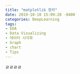 ```yaml
---
title: "matplotlib 정리"
date: 2019-10-10 15:09:28 -0400
categories: DeepLearning
tags:
- EDA
- Data Visualizing
- 데이터 시각화
- Graph
- chart
- Tips
---
```



ㄹㄹㄹㄹ
